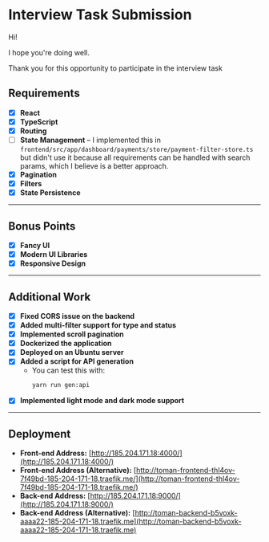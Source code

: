 # Interview Task Submission

Hi!

I hope you're doing well.

Thank you for this opportunity to participate in the interview task

## Requirements

- [x] **React**
- [x] **TypeScript**
- [x] **Routing**
- [ ] **State Management** – I implemented this in `frontend/src/app/dashboard/payments/store/payment-filter-store.ts` but didn't use it because all requirements can be handled with search params, which I believe is a better approach.
- [x] **Pagination**
- [x] **Filters**
- [x] **State Persistence**

---

## Bonus Points

- [x] **Fancy UI**
- [x] **Modern UI Libraries**
- [x] **Responsive Design**

---

## Additional Work

- [x] **Fixed CORS issue on the backend**
- [x] **Added multi-filter support for type and status**
- [x] **Implemented scroll pagination**
- [x] **Dockerized the application**
- [x] **Deployed on an Ubuntu server**
- [x] **Added a script for API generation**
  - You can test this with:
    ```sh
    yarn run gen:api
    ```
- [x] **Implemented light mode and dark mode support**

---

## Deployment

- **Front-end Address:** [http://185.204.171.18:4000/](http://185.204.171.18:4000/)
- **Front-end Address (Alternative):** [http://toman-frontend-thl4ov-7f49bd-185-204-171-18.traefik.me/](http://toman-frontend-thl4ov-7f49bd-185-204-171-18.traefik.me/)
- **Back-end Address:** [http://185.204.171.18:9000/](http://185.204.171.18:9000/)
- **Back-end Address (Alternative):** [http://toman-backend-b5voxk-aaaa22-185-204-171-18.traefik.me](http://toman-backend-b5voxk-aaaa22-185-204-171-18.traefik.me)
